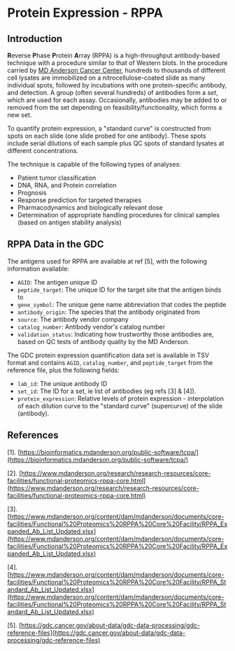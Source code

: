 # Protein Expression - RPPA

## Introduction

**R**everse **P**hase **P**rotein **A**rray (RPPA) is a high-throughput antibody-based technique with a procedure similar to that of Western blots. In the procedure carried by [MD Anderson Cancer Center](https://www.mdanderson.org/), hundreds to thousands of different cell lysates are immobilized on a nitrocellulose-coated slide as many individual spots, followed by incubations with one protein-specific antibody, and detection. A group (often several hundreds) of antibodies form a *set*, which are used for each assay. Occasionally, antibodies may be added to or removed from the set depending on feasibility/functionality, which forms a new set.

To quantify protein expression, a "standard curve" is constructed from spots on each slide (one slide probed for one antibody). These spots include serial dilutions of each sample plus QC spots of standard lysates at different concentrations.

The technique is capable of the following types of analyses:

* Patient tumor classification
* DNA, RNA, and Protein correlation
* Prognosis
* Response prediction for targeted therapies
* Pharmacodynamics and biologically relevant dose
* Determination of appropriate handling procedures for clinical samples (based on antigen stability analysis)

## RPPA Data in the GDC

The antigens used for RPPA are available at ref [5], with the following information available:

* ```AGID```: The antigen unique ID
* ```peptide_target```: The unique ID for the target site that the antigen binds to
* ```gene_symbol```: The unique gene name abbreviation that codes the peptide
* ```antibody_origin```: The species that the antibody originated from
* ```source```: The antibody vendor company
* ```catalog_number```: Antibody vendor's catalog number
* ```validation_status```: Indicating how trustworthy those antibodies are, based on QC tests of antibody quality by the MD Anderson.

The GDC protein expression quantification data set is available in TSV format and contains ```AGID```,  ```catalog_number```, and ```peptide_target``` from the reference file, plus the following fields:

* ```lab_id```: The unique antibody ID
* ```set_id```: The ID for a set, ie list of antibodies (eg refs [3] & [4]).
* ```protein_expression```: Relative levels of protein expression - interpolation of each dilution curve to the "standard curve" (supercurve) of the slide (antibody).

## References

[1]. [https://bioinformatics.mdanderson.org/public-software/tcpa/](https://bioinformatics.mdanderson.org/public-software/tcpa/)

[2]. [https://www.mdanderson.org/research/research-resources/core-facilities/functional-proteomics-rppa-core.html](https://www.mdanderson.org/research/research-resources/core-facilities/functional-proteomics-rppa-core.html)

[3]. [https://www.mdanderson.org/content/dam/mdanderson/documents/core-facilities/Functional%20Proteomics%20RPPA%20Core%20Facility/RPPA_Expanded_Ab_List_Updated.xlsx](https://www.mdanderson.org/content/dam/mdanderson/documents/core-facilities/Functional%20Proteomics%20RPPA%20Core%20Facility/RPPA_Expanded_Ab_List_Updated.xlsx)

[4]. [https://www.mdanderson.org/content/dam/mdanderson/documents/core-facilities/Functional%20Proteomics%20RPPA%20Core%20Facility/RPPA_Standard_Ab_List_Updated.xlsx](https://www.mdanderson.org/content/dam/mdanderson/documents/core-facilities/Functional%20Proteomics%20RPPA%20Core%20Facility/RPPA_Standard_Ab_List_Updated.xlsx)

[5]. [https://gdc.cancer.gov/about-data/gdc-data-processing/gdc-reference-files](https://gdc.cancer.gov/about-data/gdc-data-processing/gdc-reference-files)
